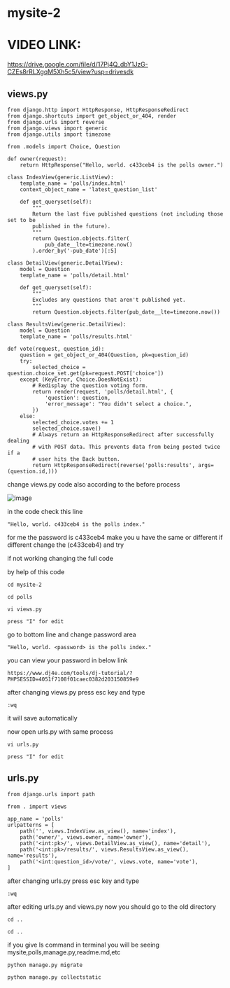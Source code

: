# mysite-2

# VIDEO LINK:


https://drive.google.com/file/d/17Pj4Q_dbY1JzG-CZEs8rRLXgqM5Xh5c5/view?usp=drivesdk


## views.py

```
from django.http import HttpResponse, HttpResponseRedirect                                                                                                         
from django.shortcuts import get_object_or_404, render
from django.urls import reverse
from django.views import generic
from django.utils import timezone

from .models import Choice, Question

def owner(request):
    return HttpResponse("Hello, world. c433ceb4 is the polls owner.")

class IndexView(generic.ListView):
    template_name = 'polls/index.html'
    context_object_name = 'latest_question_list'

    def get_queryset(self):
        """
        Return the last five published questions (not including those set to be
        published in the future).
        """
        return Question.objects.filter(
            pub_date__lte=timezone.now()
        ).order_by('-pub_date')[:5]

class DetailView(generic.DetailView):
    model = Question
    template_name = 'polls/detail.html'

    def get_queryset(self):
        """
        Excludes any questions that aren't published yet.
        """
        return Question.objects.filter(pub_date__lte=timezone.now())

class ResultsView(generic.DetailView):
    model = Question
    template_name = 'polls/results.html'

def vote(request, question_id):
    question = get_object_or_404(Question, pk=question_id)
    try:
        selected_choice = question.choice_set.get(pk=request.POST['choice'])
    except (KeyError, Choice.DoesNotExist):
        # Redisplay the question voting form.
        return render(request, 'polls/detail.html', {
            'question': question,
            'error_message': "You didn't select a choice.",
        })
    else:
        selected_choice.votes += 1
        selected_choice.save()
        # Always return an HttpResponseRedirect after successfully dealing
        # with POST data. This prevents data from being posted twice if a
        # user hits the Back button.
        return HttpResponseRedirect(reverse('polls:results', args=(question.id,)))
```

change views.py code also according to the before process

![image](https://github.com/user-attachments/assets/0e197298-8392-4960-89c9-b472b5586acb)

in the code check this line
```
"Hello, world. c433ceb4 is the polls index."
```
for me the password is c433ceb4 make you u have the same or different if different change the (c433ceb4) and try

if not working changing the full code

by help of this code

```
cd mysite-2
```

```
cd polls
```

```
vi views.py
```

```
press "I" for edit
```

go to bottom line and change password area

```
"Hello, world. <password> is the polls index."
```

you can view your password in below link

```
https://www.dj4e.com/tools/dj-tutorial/?PHPSESSID=4051f7108f01caec0382d203150859e9
```

after changing views.py press esc key and type

```
:wq
```

it will save automatically

now open urls.py with same process

```
vi urls.py
```

```
press "I" for edit
```

## urls.py

```
from django.urls import path

from . import views

app_name = 'polls'
urlpatterns = [
    path('', views.IndexView.as_view(), name='index'),
    path('owner/', views.owner, name='owner'),
    path('<int:pk>/', views.DetailView.as_view(), name='detail'),
    path('<int:pk>/results/', views.ResultsView.as_view(), name='results'),
    path('<int:question_id>/vote/', views.vote, name='vote'),
]
```

after changing urls.py press esc key and type

```
:wq
```

after editing urls.py and views.py now you should go to the old directory

```
cd ..
```

```
cd ..
```

if you give ls command in terminal you will be seeing mysite,polls,manage.py,readme.md,etc

```
python manage.py migrate
```

```
python manage.py collectstatic
```

